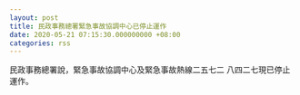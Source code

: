 ```yaml
---
layout: post
title: 民政事務總署緊急事故協調中心已停止運作
date: 2020-05-21 07:15:30.000000000 +08:00
categories: rss
---
```


民政事務總署說，緊急事故協調中心及緊急事故熱線二五七二 八四二七現已停止運作。
